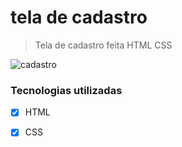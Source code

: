 # tela de cadastro
> Tela de cadastro feita  HTML CSS 
<img src="https://github.com/gfranca11/jogsdor/blob/main/Anima%C3%A7%C3%A3o.gif" alt="cadastro">

### Tecnologias utilizadas

- [x] HTML
- [x] CSS

